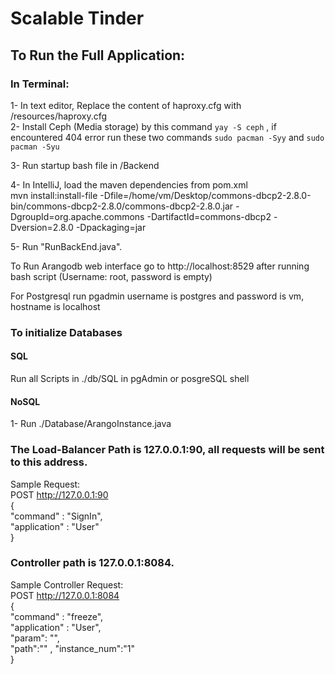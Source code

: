 # Scalable Tinder

## To Run the Full Application:

### In Terminal:
1- In text editor, Replace the content of haproxy.cfg with /resources/haproxy.cfg  
2- Install Ceph (Media storage) by this command ```yay -S ceph``` , if encountered 404 error run these two commands ```sudo pacman -Syy``` and ```sudo pacman -Syu```

3- Run startup bash file in /Backend

4- In IntelliJ, load the maven dependencies from pom.xml  
mvn install:install-file -Dfile=/home/vm/Desktop/commons-dbcp2-2.8.0-bin/commons-dbcp2-2.8.0/commons-dbcp2-2.8.0.jar -DgroupId=org.apache.commons -DartifactId=commons-dbcp2 -Dversion=2.8.0 -Dpackaging=jar

5- Run "RunBackEnd.java".  


To Run Arangodb web interface go to http://localhost:8529 after running bash script (Username: root, password is empty)

For Postgresql run pgadmin username is postgres and password is vm, hostname is localhost

### To initialize Databases
#### SQL
Run all Scripts in ./db/SQL in pgAdmin or posgreSQL shell
#### NoSQL
1- Run ./Database/ArangoInstance.java

### The Load-Balancer Path is 127.0.0.1:90, all requests will be sent to this address.  

Sample Request:   
POST http://127.0.0.1:90  
{  
"command" : "SignIn",  
"application" : "User"  
}  

### Controller path is 127.0.0.1:8084.  

Sample Controller Request:  
POST http://127.0.0.1:8084  
{  
"command" : "freeze",  
"application" : "User",  
"param": "",  
"path":""   ,
"instance_num":"1"  
}  
